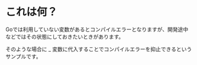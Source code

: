 # これは何？

Goでは利用していない変数があるとコンパイルエラーとなりますが、開発途中などではその状態にしておきたいときがあります。

そのような場合に _ 変数に代入することでコンパイルエラーを抑止できるというサンプルです。
